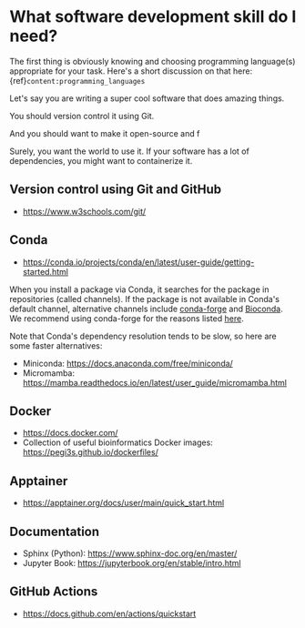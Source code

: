 # What software development skill do I need?
The first thing is obviously knowing and choosing programming language(s) appropriate for your task.
Here's a short discussion on that here: {ref}`content:programming_languages`

Let's say you are writing a super cool software that does amazing things.

You should version control it using Git.

And you should want to make it open-source and f


Surely, you want the world to use it. If your software has a lot of dependencies, you might want to containerize it.



## Version control using Git and GitHub
- https://www.w3schools.com/git/

## Conda
- https://conda.io/projects/conda/en/latest/user-guide/getting-started.html

When you install a package via Conda, it searches for the package in repositories (called channels). If the package is not available in Conda's default channel, alternative channels include [conda-forge](https://conda-forge.org/) and [Bioconda](https://bioconda.github.io/). We recommend using conda-forge for the reasons listed [here](https://conda-forge.org/docs/user/introduction/#why-conda-forge).

Note that Conda's dependency resolution tends to be slow, so here are some faster alternatives:
- Miniconda: https://docs.anaconda.com/free/miniconda/ 
- Micromamba: https://mamba.readthedocs.io/en/latest/user_guide/micromamba.html

## Docker
- https://docs.docker.com/
- Collection of useful bioinformatics Docker images: https://pegi3s.github.io/dockerfiles/

## Apptainer
- https://apptainer.org/docs/user/main/quick_start.html

## Documentation
- Sphinx (Python): https://www.sphinx-doc.org/en/master/
- Jupyter Book: https://jupyterbook.org/en/stable/intro.html

## GitHub Actions
- https://docs.github.com/en/actions/quickstart
